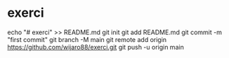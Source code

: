 # exerci
echo "# exerci" >> README.md
git init
git add README.md
git commit -m "first commit"
git branch -M main
git remote add origin https://github.com/wijaro88/exerci.git
git push -u origin main
